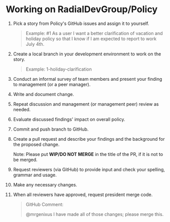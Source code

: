 # Working on RadialDevGroup/Policy

1. Pick a story from Policy's GitHub issues and assign it to yourself.

    > Example: #1 As a user I want a better clarification of vacation and holiday policy so that I know if I am expected to report to work July 4th.

1. Create a local branch in your development environment to work on the story.

    > Example: 1-holiday-clarification

1. Conduct an informal survey of team members and present your finding to management (or a peer manager).

1. Write and document change.

1. Repeat discussion and management (or management peer) review as needed.

1. Evaluate discussed findings' impact on overall policy.

1. Commit and push branch to GitHub.

1. Create a pull request and describe your findings and the background for the proposed change.

    Note: Please put **WIP/DO NOT MERGE** in the title of the PR, if it is not to be merged.

1. Request reviewers (via GitHub) to provide input and check your spelling, grammar and usage.

1. Make any necessary changes.

1. When all reviewers have approved, request president merge code.

    > GitHub Comment:
    >
    > @mrgenixus I have made all of those changes; please merge this.
    >
